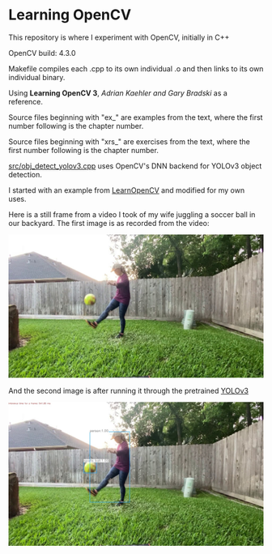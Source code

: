# Learning OpenCV

This repository is where I experiment with OpenCV, initially in C++

OpenCV build: 4.3.0

Makefile compiles each .cpp to its own individual .o and then links to its own individual binary.

Using **Learning OpenCV 3**, *Adrian Kaehler and Gary Bradski* as a reference.

Source files beginning with "ex_" are examples from the text, where the first number following is the chapter number.

Source files beginning with "xrs_" are exercises from the text, where the first number following is the chapter number.

[src/obj_detect_yolov3.cpp](src/obj_detect_yolov3.cpp) uses OpenCV's DNN backend for YOLOv3 object detection.

I started with an example from [LearnOpenCV](https://github.com/spmallick/learnopencv/blob/master/ObjectDetection-YOLO/object_detection_yolo.cpp) and modified for my own uses.

Here is a still frame from a video I took of my wife juggling a soccer ball in our backyard.  The first image is as recorded from the video:

![Raw_Image](doc/kim_soccer_converted_still.jpg "Raw Image")

And the second image is after running it through the pretrained [YOLOv3](https://pjreddie.com/darknet/yolo/)

![Processed_Image](doc/kim_soccer_yolo_out_cpp_still.jpg "Processed Image")
